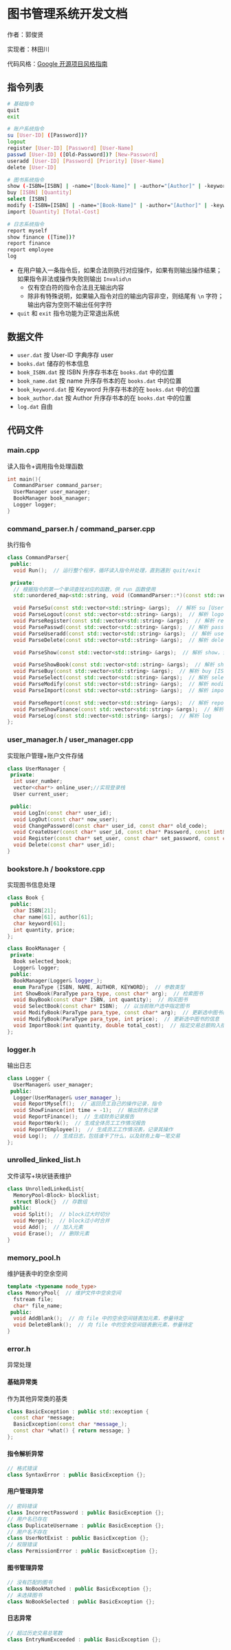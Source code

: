 # 图书管理系统开发文档

作者：郭俊贤

实现者：林田川

代码风格：[Google 开源项目风格指南](https://zh-google-styleguide.readthedocs.io/en/latest/)

## 指令列表

```bash
# 基础指令
quit
exit

# 账户系统指令
su [User-ID] ([Password])?
logout
register [User-ID] [Password] [User-Name]
passwd [User-ID] ([Old-Password])? [New-Password]
useradd [User-ID] [Password] [Priority] [User-Name]
delete [User-ID]

# 图书系统指令
show (-ISBN=[ISBN] | -name="[Book-Name]" | -author="[Author]" | -keyword="[Keyword]")?
buy [ISBN] [Quantity]
select [ISBN]
modify (-ISBN=[ISBN] | -name="[Book-Name]" | -author="[Author]" | -keyword="[Keyword]" | -price=[Price])+
import [Quantity] [Total-Cost]

# 日志系统指令
report myself
show finance ([Time])?
report finance
report employee
log
```

- 在用户输入一条指令后，如果合法则执行对应操作，如果有则输出操作结果；如果指令非法或操作失败则输出 `Invalid\n`
  - 仅有空白符的指令合法且无输出内容
  - 除非有特殊说明，如果输入指令对应的输出内容非空，则结尾有 `\n` 字符；输出内容为空则不输出任何字符
- `quit` 和 `exit` 指令功能为正常退出系统


## 数据文件

- `user.dat` 按 User-ID 字典序存 user
- `books.dat` 储存的书本信息
- `book_ISBN.dat` 按 ISBN 升序存书本在 `books.dat` 中的位置
- `book_name.dat` 按 name 升序存书本的在 `books.dat` 中的位置
- `book_keyword.dat` 按 Keyword 升序存书本的在 `books.dat` 中的位置
- `book_author.dat` 按 Author 升序存书本的在 `books.dat` 中的位置
- `log.dat` 自由

## 代码文件

### main.cpp

读入指令+调用指令处理函数

```c++
int main(){
  CommandParser command_parser;
  UserManager user_manager;
  BookManager book_manager;
  Logger logger;
}
```

### command_parser.h / command_parser.cpp

执行指令

```c++
class CommandParser{
 public:
  void Run();  // 运行整个程序，循环读入指令并处理，直到遇到 quit/exit

 private:
  // 根据指令的第一个单词查找对应的函数，供 run 函数使用
  std::unordered_map<std::string, void (CommandParser::*)(const std::vector<std::string> &)> map_function;

  void ParseSu(const std::vector<std::string> &args);  // 解析 su [User-ID] ([Password])?
  void ParseLogout(const std::vector<std::string> &args);  // 解析 logout
  void ParseRegister(const std::vector<std::string> &args);  // 解析 register [User-ID] [Password] [User-Name]
  void ParsePasswd(const std::vector<std::string> &args);  // 解析 passwd [User-ID] ([Old-Password])? [New-Password]
  void ParseUseradd(const std::vector<std::string> &args);  // 解析 useradd [User-ID] [Password] [Priority] [User-Name]
  void ParseDelete(const std::vector<std::string> &args);  // 解析 delete [User-ID]

  void ParseShow(const std::vector<std::string> &args);  // 解析 show，调用 showBook 或 showFinance

  void ParseShowBook(const std::vector<std::string> &args);  // 解析 show (-ISBN=[ISBN] | -name="[Book-Name]" | -author="[Author]" | -keyword="[Keyword]")?
  void ParseBuy(const std::vector<std::string> &args);  // 解析 buy [ISBN] [Quantity]
  void ParseSelect(const std::vector<std::string> &args);  // 解析 select [ISBN]
  void ParseModify(const std::vector<std::string> &args);  // 解析 modify (-ISBN=[ISBN] | -name="[Book-Name]" | -author="[Author]" | -keyword="[Keyword]" | -price=[Price])+
  void ParseImport(const std::vector<std::string> &args);  // 解析 import [Quantity] [Total-Cost]

  void ParseReport(const std::vector<std::string> &args);  // 解析 report myself 或 report finance 或 report employee
  void ParseShowFinance(const std::vector<std::string> &args);  // 解析 show finance ([Time])?
  void ParseLog(const std::vector<std::string> &args);  // 解析 log
};
```

### user_manager.h / user_manager.cpp

实现账户管理+账户文件存储

```c++
class UserManager {
 private:
  int user_number;
  vector<char*> online_user;//实现登录栈
  User current_user;

 public:
  void LogIn(const char* user_id);
  void LogOut(const char* now_user);
  void ChangePassword(const char* user_id, const char* old_code);
  void CreateUser(const char* user_id, const char* Password, const int& priority, const char* user_name);
  void Register(const char* set_user, const char* set_password, const char* set_name);
  void Delete(const char* user_id);
}
```

### bookstore.h / bookstore.cpp

实现图书信息处理

```cpp
class Book {
 public:
  char ISBN[21];
  char name[61], author[61];
  char keyword[61];
  int quantity, price;
};
```

```cpp
class BookManager {
 private:
  Book selected_book;
  Logger& logger;
 public:
  BookManager(Logger& logger_);
  enum ParaType {ISBN, NAME, AUTHOR, KEYWORD};  // 参数类型
  int ShowBook(ParaType para_type, const char* arg);  // 检索图书
  void BuyBook(const char* ISBN, int quantity);  // 购买图书
  void SelectBook(const char* ISBN);  // 以当前账户选中指定图书
  void ModifyBook(ParaType para_type, const char* arg);  // 更新选中图书的信息
  void ModifyBook(ParaType para_type, int price);  // 更新选中图书的信息
  void ImportBook(int quantity, double total_cost);  // 指定交易总额购入指定数量的选中图书
};
```

### logger.h

输出日志

```cpp
class Logger {
  UserManager& user_manager;
 public:
  Logger(UserManager& user_manager_);
  void ReportMyself();  // 返回员工自己的操作记录，指令
  void ShowFinance(int time = -1);  // 输出财务记录
  void ReportFinance();  // 生成财务记录报告 
  void ReportWork();  // 生成全体员工工作情况报告
  void ReportEmployee();  // 生成员工工作情况表，记录其操作
  void Log();  // 生成日志，包括谁干了什么，以及财务上每一笔交易
};
```

### unrolled_linked_list.h

文件读写+块状链表维护

```c++
class UnrolledLinkedList{
  MemoryPool<Block> blocklist;
  struct Block{}  // 存数组
 public:
  void Split();  // block过大时切分
  void Merge();  // block过小时合并
  void Add();  // 加入元素
  void Erase();  // 删除元素
}
```

### memory_pool.h

维护链表中的空余空间

```c++
template <typename node_type>
class MemoryPool{  // 维护文件中空余空间
  fstream file;
  char* file_name;
 public:
  void AddBlank();  // 向 file 中的空余空间链表加元素，参量待定
  void DeleteBlank();  // 向 file 中的空余空间链表删元素，参量待定
}
```

### error.h

异常处理

#### 基础异常类

作为其他异常类的基类

```cpp
class BasicException : public std::exception {
  const char *message;
  BasicException(const char *message_);
  const char *what() { return message; }
};
```

#### 指令解析异常

```cpp
// 格式错误
class SyntaxError : public BasicException {};
```

#### 用户管理异常

```cpp
// 密码错误
class IncorrectPassword : public BasicException {};
// 用户名已存在
class DuplicateUsername : public BasicException {};
// 用户名不存在
class UserNotExist : public BasicException {};
// 权限错误
class PermissionError : public BasicException {};
```

#### 图书管理异常

```cpp
// 没有匹配的图书
class NoBookMatched : public BasicException {};
// 未选择图书
class NoBookSelected : public BasicException {};
```

#### 日志异常

```cpp
// 超过历史交易总笔数
class EntryNumExceeded : public BasicException {};
```
